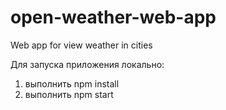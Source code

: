 # open-weather-web-app

Web app for view weather in cities

Для запуска приложения локально:
1) выполнить npm install
2) выполнить npm start
